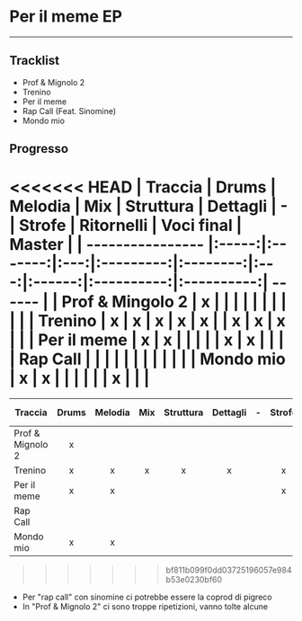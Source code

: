 # Per il meme EP
---
## Tracklist
- Prof & Mignolo 2
- Trenino
- Per il meme
- Rap Call (Feat. Sinomine)
- Mondo mio

## Progresso
<<<<<<< HEAD
| Traccia          | Drums | Melodia | Mix | Struttura | Dettagli |  -  | Strofe | Ritornelli | Voci final | Master |
| ---------------- |:-----:|:-------:|:---:|:---------:|:--------:|:---:|:------:|:----------:|:----------:| ------ |
| Prof & Mingolo 2 |   x   |         |     |           |          |     |        |            |            |        |
| Trenino          |   x   |    x    |  x  |     x     |    x     |     |   x    |     x      |     x      |        |
| Per il meme      |   x   |    x    |     |           |          |     |   x    |     x      |            |        |
| Rap Call         |       |         |     |           |          |     |        |            |            |        |
| Mondo mio        |   x   |    x    |     |           |          |     |        |     x      |            |        |
=======
| Traccia          | Drums | Melodia | Mix | Struttura | Dettagli |  -  | Strofe | Ritornelli | Voci complete | Master |
| ---------------- |:-----:|:-------:|:---:|:---------:|:--------:|:---:|:------:|:----------:|:-------------:| ------ |
| Prof & Mignolo 2 |   x   |         |     |           |          |     |        |            |               |        |
| Trenino          |   x   |    x    |  x  |     x     |    x     |     |   x    |     x      |       x       |        |
| Per il meme      |   x   |    x    |     |           |          |     |   x    |     x      |               |        |
| Rap Call         |       |         |     |           |          |     |        |            |               |        |
| Mondo mio        |   x   |    x    |     |           |          |     |        |     x      |               |        |
>>>>>>> bf811b099f0dd03725196057e984b53e0230bf60

- Per "rap call" con sinomine ci potrebbe essere la coprod di pigreco
- In "Prof & Mignolo 2" ci sono troppe ripetizioni, vanno tolte alcune
